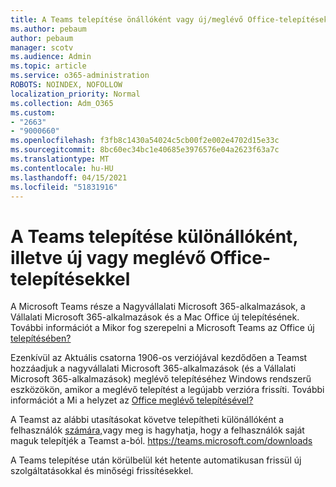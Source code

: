 ```yaml
---
title: A Teams telepítése önállóként vagy új/meglévő Office-telepítésekkel
ms.author: pebaum
author: pebaum
manager: scotv
ms.audience: Admin
ms.topic: article
ms.service: o365-administration
ROBOTS: NOINDEX, NOFOLLOW
localization_priority: Normal
ms.collection: Adm_O365
ms.custom:
- "2663"
- "9000660"
ms.openlocfilehash: f3fb8c1430a54024c5cb00f2e002e4702d15e33c
ms.sourcegitcommit: 8bc60ec34bc1e40685e3976576e04a2623f63a7c
ms.translationtype: MT
ms.contentlocale: hu-HU
ms.lasthandoff: 04/15/2021
ms.locfileid: "51831916"
---
```

# <a name="installing-teams-as-standalone-or-with-new-or-existing-office-installations"></a>A Teams telepítése különállóként, illetve új vagy meglévő Office-telepítésekkel

A Microsoft Teams része  a Nagyvállalati Microsoft 365-alkalmazások, a Vállalati Microsoft 365-alkalmazások és a Mac Office új telepítésének. További információt a Mikor fog szerepelni a Microsoft Teams az Office új [telepítésében?](https://docs.microsoft.com/deployoffice/teams-install#when-will-microsoft-teams-start-being-included-with-new-installations-of-microsoft-365-apps)

Ezenkívül az Aktuális csatorna 1906-os verziójával  kezdődően a Teamst hozzáadjuk a nagyvállalati Microsoft 365-alkalmazások (és a Vállalati Microsoft 365-alkalmazások) meglévő telepítéséhez Windows rendszerű eszközökön, amikor a meglévő telepítést a legújabb verzióra frissíti. További információt a Mi a helyzet az [Office meglévő telepítésével?](https://docs.microsoft.com/deployoffice/teams-install#what-about-existing-installations-of-microsoft-365-apps)

A Teamst az alábbi utasításokat követve telepítheti különállóként a felhasználók [számára,](https://docs.microsoft.com/MicrosoftTeams/msi-deployment)vagy meg is hagyhatja, hogy a felhasználók saját maguk telepítjék a Teamst a-ból. https://teams.microsoft.com/downloads

A Teams telepítése után [](https://docs.microsoft.com/deployoffice/teams-install#feature-and-quality-updates-for-microsoft-teams) körülbelül két hetente automatikusan frissül új szolgáltatásokkal és minőségi frissítésekkel. 

